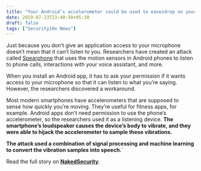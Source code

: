 ```yaml
---
title: "Your Android’s accelerometer could be used to eavesdrop on your calls"
date: 2019-07-23T23:40:50+05:30
draft: false
tags: ["Security10x News"]
---
```


Just because you don’t give an application access to your microphone doesn’t mean that it can’t listen to you. Researchers have created an attack called [Spearphone](https://arxiv.org/pdf/1907.05972.pdf) that uses the motion sensors in Android phones to listen to phone calls, interactions with your voice assistant, and more.

When you install an Android app, it has to ask your permission if it wants access to your microphone so that it can listen to what you’re saying. However, the researchers discovered a workaround.

Most modern smartphones have accelerometers that are supposed to sense how quickly you’re moving. They’re useful for fitness apps, for example. Android apps don’t need permission to use the phone’s accelerometer, so the researchers used it as a listening device. **The smartphone’s loudspeaker causes the device’s body to vibrate, and they were able to hijack the accelerometer to sample these vibrations.**

**The attack used a combination of signal processing and machine learning to convert the vibration samples into speech.**`

Read the full story on **[NakedSecurity](https://nakedsecurity.sophos.com/2019/07/23/spearphone-researchers-eavesdrop-on-phone-loudspeakers/)**.